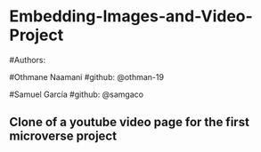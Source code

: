 # Embedding-Images-and-Video-Project


#Authors:

#Othmane Naamani 
#github: @othman-19

#Samuel García 
#github: @samgaco


## Clone of a youtube video page for the first microverse project